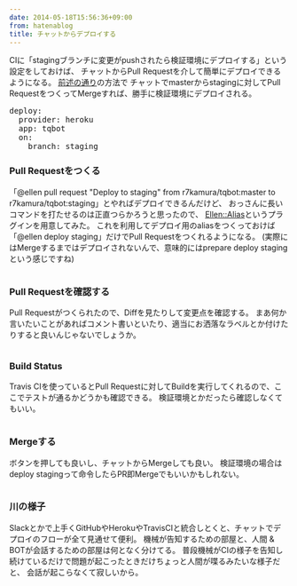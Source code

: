 ```yaml
---
date: 2014-05-18T15:56:36+09:00
from: hatenablog
title: チャットからデプロイする
---
```


<p>CIに「stagingブランチに変更がpushされたら検証環境にデプロイする」という設定をしておけば、
チャットからPull Requestを介して簡単にデプロイできるようになる。
<a href="http://r7kamura.hatenablog.com/entry/2014/05/17/204310">前述の通り</a>の方法で
チャットでmasterからstagingに対してPull RequestをつくってMergeすれば、勝手に検証環境にデプロイされる。</p>

<pre class="code" data-unlink>deploy:
  provider: heroku
  app: tqbot
  on:
    branch: staging</pre>


<h3>Pull Requestをつくる</h3>

<p>「@ellen pull request "Deploy to staging" from r7kamura/tqbot:master to r7kamura/tqbot:staging」とやればデプロイできるんだけど、
おっさんに長いコマンドを打たせるのは正直つらかろうと思ったので、
<a href="https://github.com/r7kamura/ellen-alias">Ellen::Alias</a>というプラグインを用意してみた。
これを利用してデプロイ用のaliasをつくっておけば「@ellen deploy staging」だけでPull Requestをつくれるようになる。
(実際にはMergeするまではデプロイされないんで、意味的にはprepare deploy stagingという感じですね)</p>

<p><img src="http://dl.dropboxusercontent.com//u/5978869/image/20140518_153656.png" alt=""></p>

<h3>Pull Requestを確認する</h3>

<p>Pull Requestがつくられたので、Diffを見たりして変更点を確認する。
まあ何か言いたいことがあればコメント書いといたり、適当にお洒落なラベルとか付けたりすると良いんじゃないでしょうか。</p>

<p><img src="http://dl.dropboxusercontent.com//u/5978869/image/20140518_151547.png" alt=""></p>

<h3>Build Status</h3>

<p>Travis CIを使っているとPull Requestに対してBuildを実行してくれるので、ここでテストが通るかどうかも確認できる。
検証環境とかだったら確認しなくてもいい。</p>

<p><img src="http://dl.dropboxusercontent.com//u/5978869/image/20140518_151655.png" alt=""></p>

<h3>Mergeする</h3>

<p>ボタンを押しても良いし、チャットからMergeしても良い。
検証環境の場合はdeploy stagingって命令したらPR即Mergeでもいいかもしれない。</p>

<p><img src="http://dl.dropboxusercontent.com//u/5978869/image/20140518_154925.png" alt=""></p>

<h3>川の様子</h3>

<p>Slackとかで上手くGitHubやHerokuやTravisCIと統合しとくと、チャットでデプロイのフローが全て見通せて便利。
機械が告知するための部屋と、人間 &amp; BOTが会話するための部屋は何となく分けてる。
普段機械がCIの様子を告知し続けているだけで問題が起こったときだけちょっと人間が喋るみたいな様子だと、
会話が起こらなくて寂しいから。</p>

<p><img src="http://dl.dropboxusercontent.com//u/5978869/image/20140518_155503.png" alt=""></p>

